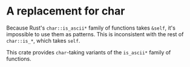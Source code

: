 A replacement for char
======================

Because Rust's `char::is_ascii*` family of functions takes `&self`, it's
impossible to use them as patterns. This is inconsistent with the rest of
`char::is_*`, which takes `self`.

This crate provides `char`-taking variants of the `is_ascii*` family of
functions.
